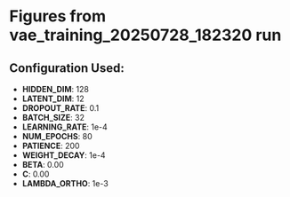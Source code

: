# Figures from vae_training_20250728_182320 run

## Configuration Used:

- **HIDDEN_DIM**: 128
- **LATENT_DIM**: 12  
- **DROPOUT_RATE**: 0.1
- **BATCH_SIZE**: 32
- **LEARNING_RATE**: 1e-4
- **NUM_EPOCHS**: 80
- **PATIENCE**: 200
- **WEIGHT_DECAY**: 1e-4
- **BETA**: 0.00
- **C**: 0.00
- **LAMBDA_ORTHO**: 1e-3
